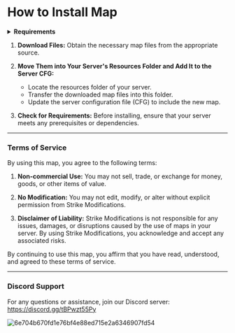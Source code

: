 # How to Install Map

<details>
<summary><strong>Requirements</strong></summary>
- Map Builder Download Free: https://www.patreon.com/file?h=85242032&i=16691375


</details>

1. **Download Files:** Obtain the necessary map files from the appropriate source.
   
2. **Move Them into Your Server's Resources Folder and Add It to the Server CFG:** 
    - Locate the resources folder of your server.
    - Transfer the downloaded map files into this folder.
    - Update the server configuration file (CFG) to include the new map.

3. **Check for Requirements:** Before installing, ensure that your server meets any prerequisites or dependencies.

---

### Terms of Service

By using this map, you agree to the following terms:

1. **Non-commercial Use:** You may not sell, trade, or exchange for money, goods, or other items of value.

2. **No Modification:** You may not edit, modify, or alter without explicit permission from Strike Modifications.

3. **Disclaimer of Liability:** Strike Modifications is not responsible for any issues, damages, or disruptions caused by the use of maps in your server. By using Strike Modifications, you acknowledge and accept any associated risks.

By continuing to use this map, you affirm that you have read, understood, and agreed to these terms of service.

---

### Discord Support

For any questions or assistance, join our Discord server:
https://discord.gg/tBPwzt55Py


![6e704b670fd1e76bf4e88ed715e2a6346907fd54](https://github.com/Strike-Modifications/Paleto-Bay-Police-Station-Exterior-Update/assets/85084135/f90a1de1-8083-48a6-a230-4dbba3e76936)
